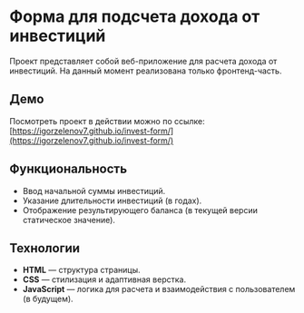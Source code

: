 # Форма для подсчета дохода от инвестиций

Проект представляет собой веб-приложение для расчета дохода от инвестиций. На данный момент реализована только фронтенд-часть.

## Демо

Посмотреть проект в действии можно по ссылке: [https://igorzelenov7.github.io/invest-form/](https://igorzelenov7.github.io/invest-form/)

## Функциональность

- Ввод начальной суммы инвестиций.
- Указание длительности инвестиций (в годах).
- Отображение результирующего баланса (в текущей версии статическое значение).

## Технологии

- **HTML** — структура страницы.
- **CSS** — стилизация и адаптивная верстка.
- **JavaScript** — логика для расчета и взаимодействия с пользователем (в будущем).
